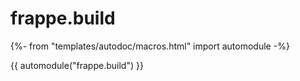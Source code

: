# frappe.build

{%- from "templates/autodoc/macros.html" import automodule -%}

{{ automodule("frappe.build") }}